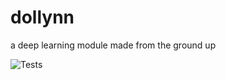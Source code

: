 # dollynn
a deep learning module made from the ground up


![Tests](https://github.com/lsabor/dollynn/actions/workflows/tests.yml/badge.svg)